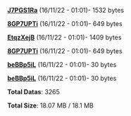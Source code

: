 [**J7PGS1Ra**](/data/J7PGS1Ra.txt) (16/11/22 - 01:01)- 1532 bytes

[**8GP7UPTi**](/data/8GP7UPTi.txt) (16/11/22 - 01:01)- 649 bytes

[**EtqzXejB**](/data/EtqzXejB.txt) (16/11/22 - 01:01)- 1409 bytes

[**8GP7UPTi**](/data/8GP7UPTi.txt) (16/11/22 - 01:01)- 649 bytes

[**beBBp5iL**](/data/beBBp5iL.txt) (16/11/22 - 01:01)- 30 bytes

[**beBBp5iL**](/data/beBBp5iL.txt) (16/11/22 - 01:01)- 30 bytes

**Total Datas**: 3265

**Total Size**: 18.07 MB / 18.1 MB